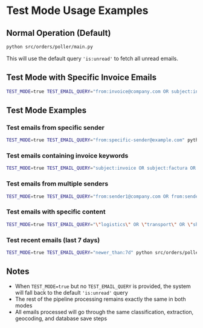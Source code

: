# Test Mode Usage Examples

## Normal Operation (Default)
```bash
python src/orders/poller/main.py
```
This will use the default query `'is:unread'` to fetch all unread emails.

## Test Mode with Specific Invoice Emails
```bash
TEST_MODE=true TEST_EMAIL_QUERY="from:invoice@company.com OR subject:invoice" python src/orders/poller/main.py
```

## Test Mode Examples

### Test emails from specific sender
```bash
TEST_MODE=true TEST_EMAIL_QUERY="from:specific-sender@example.com" python src/orders/poller/main.py
```

### Test emails containing invoice keywords
```bash
TEST_MODE=true TEST_EMAIL_QUERY="subject:invoice OR subject:factura OR subject:\"invoice number\"" python src/orders/poller/main.py
```

### Test emails from multiple senders
```bash
TEST_MODE=true TEST_EMAIL_QUERY="from:sender1@company.com OR from:sender2@company.com" python src/orders/poller/main.py
```

### Test emails with specific content
```bash
TEST_MODE=true TEST_EMAIL_QUERY="\"logistics\" OR \"transport\" OR \"shipment\"" python src/orders/poller/main.py
```

### Test recent emails (last 7 days)
```bash
TEST_MODE=true TEST_EMAIL_QUERY="newer_than:7d" python src/orders/poller/main.py
```

## Notes
- When `TEST_MODE=true` but no `TEST_EMAIL_QUERY` is provided, the system will fall back to the default `'is:unread'` query
- The rest of the pipeline processing remains exactly the same in both modes
- All emails processed will go through the same classification, extraction, geocoding, and database save steps